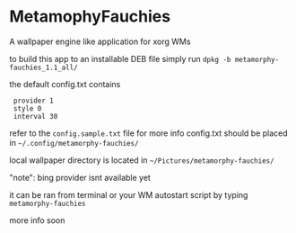 # MetamophyFauchies
A wallpaper engine like application for xorg WMs

to build this app to an installable DEB file simply run `dpkg -b metamorphy-fauchies_1.1_all/`

the default config.txt contains
```
 provider 1
 style 0
 interval 30
```
refer to the `config.sample.txt` file for more info
config.txt should be placed in `~/.config/metamorphy-fauchies/`

local wallpaper directory is located in `~/Pictures/metamorphy-fauchies/`

"note": bing provider isnt available yet

it can be ran from terminal or your WM autostart script by typing `metamorphy-fauchies`

more info soon
